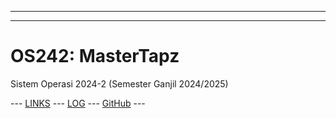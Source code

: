 
---
---

# OS242: MasterTapz


Sistem Operasi 2024-2 (Semester Ganjil 2024/2025)

--- [LINKS](links.md/) --- [LOG](TXT/mylog.txt) --- [GitHub](https://github.com/MasterTapz/os242) ---


```

```

<br>
